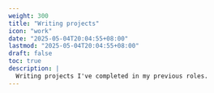 ```yaml
---
weight: 300
title: "Writing projects"
icon: "work"
date: "2025-05-04T20:04:55+08:00"
lastmod: "2025-05-04T20:04:55+08:00"
draft: false
toc: true
description: |
  Writing projects I've completed in my previous roles.
---
```

